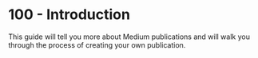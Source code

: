 # 100 - Introduction

This guide will tell you more about Medium publications and will walk you through the process of creating your own publication.
